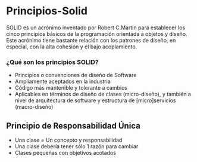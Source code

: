 # Principios-Solid
SOLID es un acrónimo inventado por Robert C.Martin para establecer los cinco principios básicos de la programación orientada a objetos y diseño. Este acrónimo tiene bastante relación con los patrones de diseño, en especial, con la alta cohesión y el bajo acoplamiento.

### ¿Qué son los principios SOLID?

* Principios o convenciones de diseño de Software
* Ampliamente aceptados en la industria
* Código más mantenible y tolerante a cambios
* Aplicables en términos de diseño de clases (micro-diseño), y también a nivel de arquitectura de software y estructura de [micro]servicios (macro-diseño)

## Principio de Responsabilidad Única

* Una clase = Un concepto y responsabilidad
* Una clase debería tener sólo 1 razón para cambiar
* Clases pequeñas con objetivos acotados